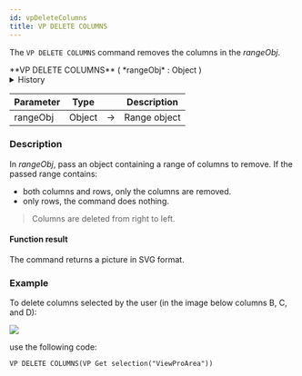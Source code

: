 ```yaml
---
id: vpDeleteColumns
title: VP DELETE COLUMNS
---
```


The `VP DELETE COLUMNS` command <!-- REF _command_.VP_DELETE_COLUMNS.Summary -->removes the columns in the *rangeObj*<!-- END REF -->. 


<!-- REF _command_.VP_DELETE_COLUMNS.Syntax -->**VP DELETE COLUMNS** ( *rangeObj* : Object )<!-- END REF -->  

<details><summary>History</summary>
|Version|Changes|
|---|---|
|v18 R2|Added|
</details>

<!-- REF _command_.VP_DELETE_COLUMNS.Params -->

|Parameter|Type| |Description|
|---|---|---|---|
|rangeObj| Object|->|Range object|
<!-- END REF -->  

### Description

In *rangeObj*, pass an object containing a range of columns to remove. If the passed range contains:

*	both columns and rows, only the columns are removed. 
*	only rows, the command does nothing.

>Columns are deleted from right to left.

#### Function result

The command returns a picture in SVG format.


### Example  

To delete columns selected by the user (in the image below columns B, C, and D):

![](assets/en/ViewPro/cmd_vpDeleteColumns.PNG)

use the following code:

```4d
VP DELETE COLUMNS(VP Get selection("ViewProArea"))
```


